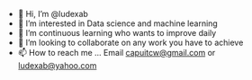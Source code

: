 - 👋 Hi, I’m @ludexab
- 👀 I’m interested in Data science and machine learning
- 🌱 I’m continuous learning who wants to improve daily
- 💞️ I’m looking to collaborate on any work you have to achieve
- 📫 How to reach me ... Email capuitcw@gmail.com or ludexab@yahoo.com

<!---
ludexab/ludexab is a ✨ special ✨ repository because its `README.md` (this file) appears on your GitHub profile.
You can click the Preview link to take a look at your changes.
--->

